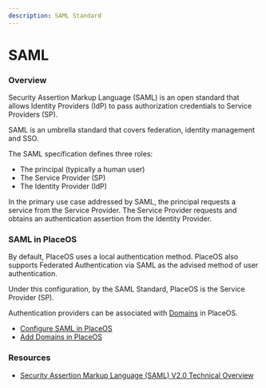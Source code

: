 ```yaml
---
description: SAML Standard
---
```


# SAML

### Overview

Security Assertion Markup Language (SAML) is an open standard that allows Identity Providers (IdP) to pass authorization credentials to Service Providers (SP).

SAML is an umbrella standard that covers federation, identity management and SSO.

The SAML specification defines three roles:

* The principal (typically a human user)
* The Service Provider (SP)
* The Identity Provider (IdP)

In the primary use case addressed by SAML, the principal requests a service from the Service Provider. The Service Provider requests and obtains an authentication assertion from the Identity Provider.

### SAML in PlaceOS

By default, PlaceOS uses a local authentication method. PlaceOS also supports Federated Authentication via SAML as the advised method of user authentication.

Under this configuration, by the SAML Standard, PlaceOS is the Service Provider (SP).

Authentication providers can be associated with [Domains](../../how-to/backoffice/add-domain.md) in PlaceOS.

* [Configure SAML in PlaceOS](../../how-to/authentication/configure-saml.md)
* [Add Domains in PlaceOS](../../how-to/backoffice/add-domain.md)

### Resources

* [Security Assertion Markup Language (SAML) V2.0 Technical Overview](http://docs.oasis-open.org/security/saml/Post2.0/sstc-saml-tech-overview-2.0.html)
